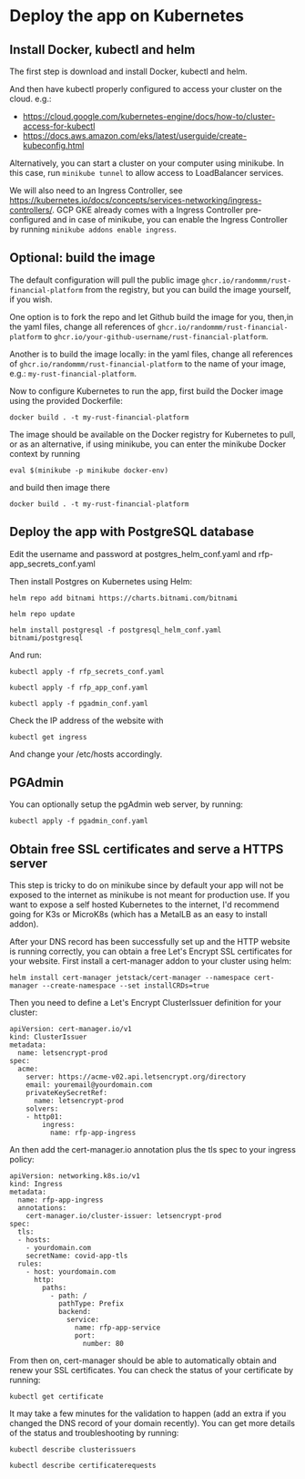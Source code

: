 # Deploy the app on Kubernetes

## Install Docker, kubectl and helm

The first step is download and install Docker, kubectl and helm.

And then have kubectl properly configured to access your cluster on the cloud. e.g.:

* <https://cloud.google.com/kubernetes-engine/docs/how-to/cluster-access-for-kubectl>
* <https://docs.aws.amazon.com/eks/latest/userguide/create-kubeconfig.html>

Alternatively, you can start a cluster on your computer using minikube. In this case, run `minikube tunnel` to allow access to LoadBalancer services.

We will also need to an Ingress Controller, see <https://kubernetes.io/docs/concepts/services-networking/ingress-controllers/>. GCP GKE already comes with a Ingress Controller pre-configured and in case of minikube, you can enable the Ingress Controller by running `minikube addons enable ingress`.

## Optional: build the image

The default configuration will pull the public image `ghcr.io/randommm/rust-financial-platform` from the registry, but you can build the image yourself, if you wish.

One option is to fork the repo and let Github build the image for you, then,in the yaml files, change all references of `ghcr.io/randommm/rust-financial-platform` to `ghcr.io/your-github-username/rust-financial-platform`.

Another is to build the image locally: in the yaml files, change all references of `ghcr.io/randommm/rust-financial-platform` to the name of your image, e.g.: `my-rust-financial-platform`.

Now to configure Kubernetes to run the app, first build the Docker image using the provided Dockerfile:

`docker build . -t my-rust-financial-platform`

The image should be available on the Docker registry for Kubernetes to pull, or as an alternative, if using minikube, you can enter the minikube Docker context by running

`eval $(minikube -p minikube docker-env)`

and build then image there

`docker build . -t my-rust-financial-platform`

## Deploy the app with PostgreSQL database

Edit the username and password at postgres_helm_conf.yaml and rfp-app_secrets_conf.yaml

Then install Postgres on Kubernetes using Helm:

`helm repo add bitnami https://charts.bitnami.com/bitnami`

`helm repo update`

`helm install postgresql -f postgresql_helm_conf.yaml bitnami/postgresql`

And run:

`kubectl apply -f rfp_secrets_conf.yaml`

`kubectl apply -f rfp_app_conf.yaml`

`kubectl apply -f pgadmin_conf.yaml`

Check the IP address of the website with

`kubectl get ingress`

And change your /etc/hosts accordingly.

## PGAdmin

You can optionally setup the pgAdmin web server, by running:

`kubectl apply -f pgadmin_conf.yaml`

## Obtain free SSL certificates and serve a HTTPS server

This step is tricky to do on minikube since by default your app will not be exposed to the internet as minikube is not meant for production use. If you want to expose a self hosted Kubernetes to the internet, I'd recommend going for K3s or MicroK8s (which has a MetalLB as an easy to install addon).

After your DNS record has been successfully set up and the HTTP website is running correctly, you can obtain a free Let's Encrypt SSL certificates for your website. First install a cert-manager addon to your cluster using helm:

`helm install cert-manager jetstack/cert-manager --namespace cert-manager --create-namespace --set installCRDs=true`

Then you need to define a Let's Encrypt ClusterIssuer definition for your cluster:

    apiVersion: cert-manager.io/v1
    kind: ClusterIssuer
    metadata:
      name: letsencrypt-prod
    spec:
      acme:
        server: https://acme-v02.api.letsencrypt.org/directory
        email: youremail@yourdomain.com
        privateKeySecretRef:
          name: letsencrypt-prod
        solvers:
        - http01:
            ingress:
              name: rfp-app-ingress

An then add the cert-manager.io annotation plus the tls spec to your ingress policy:

    apiVersion: networking.k8s.io/v1
    kind: Ingress
    metadata:
      name: rfp-app-ingress
      annotations:
        cert-manager.io/cluster-issuer: letsencrypt-prod
    spec:
      tls:
      - hosts:
        - yourdomain.com
        secretName: covid-app-tls
      rules:
        - host: yourdomain.com
          http:
            paths:
              - path: /
                pathType: Prefix
                backend:
                  service:
                    name: rfp-app-service
                    port:
                      number: 80

From then on, cert-manager should be able to automatically obtain and renew your SSL certificates. You can check the status of your certificate by running:

`kubectl get certificate`

It may take a few minutes for the validation to happen (add an extra if you changed the DNS record of your domain recently). You can get more details of the status and troubleshooting by running:

`kubectl describe clusterissuers`

`kubectl describe certificaterequests`
